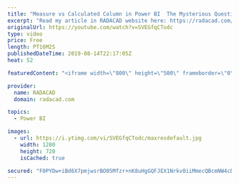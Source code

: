 ```yaml
---
title: "Measure vs Calculated Column in Power BI  The Mysterious Question  Not"
excerpt: "Read my article in RADACAD website here: https://radacad.com/measure-vs-calculated-column-the-mysterious-question-not"
originalUrl: https://youtube.com/watch?v=SVEGfqCTodc
type: video
price: Free
length: PT16M2S
publishedDateTime: 2019-08-14T22:17:05Z
heat: 52

featuredContent: "<iframe width=\"800\" height=\"500\" frameborder=\"0\" src=\"https://www.youtube.com/embed/SVEGfqCTodc\" allow=\"accelerometer; autoplay; encrypted-media; gyroscope; picture-in-picture\" allowfullscreen></iframe>"

provider:
  name: RADACAD
  domain: radacad.com

topics:
  - Power BI

images:
  - url: https://i.ytimg.com/vi/SVEGfqCTodc/maxresdefault.jpg
    width: 1280
    height: 720
    isCached: true

secured: "F0PYDw+iBd6X7pmjwsrBO05Mfzr+nK8uHgGQFJEX1Nrkv0iiMmecQBcmNW4cDG1QTRAAEa+snqXG2JW/k1y2oc7c6R4PEzYKKt2vfY6M+RZ79JUBQ3U9Zs+lx7C4HBlvzzYl8nvjSwltDBKXx7rjqZBE/jwI0ATyEnnQzD54fh2Rhu9iOa2miH0/lBDVG4wf6DB6gMovQBHzr8VHnHHSH9nWBrCAqN9C2BpjB3bT1tkvbFdomCVPUztSOFqqy0f4WiWs7iGEW6StJYbvO3HXQBmrr6s+tTnmnEIo/A8D+IBKES9jmaJPWlXBZxEhbM/Fy/La0uMOm/uiCy8B/QskkmmGW++iRbSHPIb0WuDM3PdhiNYGr+QXK1g9sw6qmvY7bDUwNBPCkAUN0BxuHjMRMd9RBP4jV9lbUPZXNgXI3G4=;Yimst3zyJXJz7CjlTy2KVg=="
---
```


